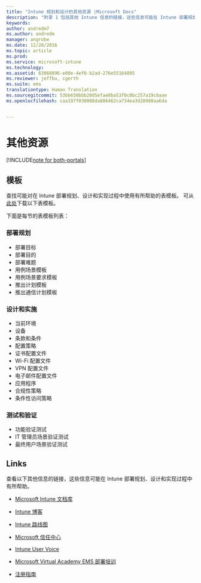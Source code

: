 ```yaml
---
title: "Intune 规划和设计的其他资源 |Microsoft Docs"
description: "附录 1 包括其他 Intune 信息的链接，这些信息可能在 Intune 部署规划和实现过程中有所帮助。"
keywords: 
author: andredm7
ms.author: andredm
manager: angrobe
ms.date: 12/28/2016
ms.topic: article
ms.prod: 
ms.service: microsoft-intune
ms.technology: 
ms.assetid: 63060896-e00e-4ef0-b2ad-276e55164895
ms.reviewer: jeffbu, cgerth
ms.suite: ems
translationtype: Human Translation
ms.sourcegitcommit: 53bb650bbb20d5efae0ba53f0c0bc257a19cbaae
ms.openlocfilehash: caa197f030008da886462ca734ea3d28980aa6da


---
```


# <a name="additional-resources"></a>其他资源

[!INCLUDE[note for both-portals](../includes/note-for-both-portals.md)]

## <a name="templates"></a>模板

查找可能对在 Intune 部署规划、设计和实现过程中使用有所帮助的表模板。 可从[此处](https://gallery.technet.microsoft.com/Intune-deployment-planning-fae156c2?redir=0)下载以下表模板。

下面是每节的表模板列表：

### <a name="deployment-planning"></a>部署规划

- 部署目标
- 部署目的
- 部署难题
- 用例场景模板
- 用例场景要求模板
- 推出计划模板
- 推出通信计划模板

### <a name="design-and-implementation"></a>设计和实施

- 当前环境
- 设备
- 条款和条件
- 配置策略
- 证书配置文件
- Wi-Fi 配置文件
- VPN 配置文件
- 电子邮件配置文件
- 应用程序
- 合规性策略
- 条件性访问策略

### <a name="test-and-validation"></a>测试和验证

- 功能验证测试
- IT 管理员场景验证测试
- 最终用户场景验证测试

## <a name="links"></a>Links

查看以下其他信息的链接，这些信息可能在 Intune 部署规划、设计和实现过程中有所帮助。

-   [Microsoft Intune 文档库](https://docs.microsoft.com/intune/)

-   [Intune 博客](https://blogs.technet.microsoft.com/enterprisemobility/)

-   [Intune 路线图](https://www.microsoft.com/server-cloud/roadmap/)

-   [Microsoft 信任中心](http://www.microsoft.com/TrustCenter/default.aspx)

-   [Intune User Voice](http://microsoftintune.uservoice.com/)

-   [Microsoft Virtual Academy EMS 部署培训](https://mva.microsoft.com/en-US/training-courses/deploying-microsoft-enterprise-mobility-suite-16408?l=wjq9vmwvD_5805996570)

-   [注册指南](https://gallery.technet.microsoft.com/Intune-End-User-Enrollment-3a0c9b0c?WT.mc_id=Blog_Intune_General_PCIT)



<!--HONumber=Dec16_HO5-->


